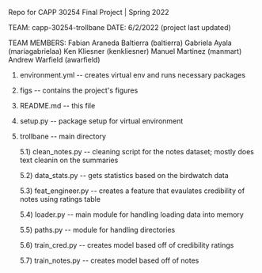 Repo for CAPP 30254 Final Project | Spring 2022

TEAM: capp-30254-trollbane
DATE: 6/2/2022 (project last updated)

TEAM MEMBERS:
    Fabian Araneda Baltierra (baltierra)
    Gabriela Ayala (mariagabrielaa)
    Ken Kliesner (kenkliesner)
    Manuel Martinez (manmart)
    Andrew Warfield (awarfield)



1) environment.yml -- creates virtual env and runs necessary packages


2) figs -- contains the project's figures 


3) README.md -- this file


4) setup.py -- package setup for virtual environment


5) trollbane -- main directory

    5.1) clean_notes.py -- cleaning script for the notes dataset; mostly does text cleanin on the summaries
    
    5.2) data_stats.py -- gets statistics based on the birdwatch data

    5.3) feat_engineer.py -- creates a feature that evaulates credibility of notes using ratings table

    5.4) loader.py -- main module for handling loading data into memory

    5.5) paths.py -- module for handling directories

    5.6) train_cred.py -- creates model based off of credibility ratings

    5.7) train_notes.py -- creates model based off of notes
